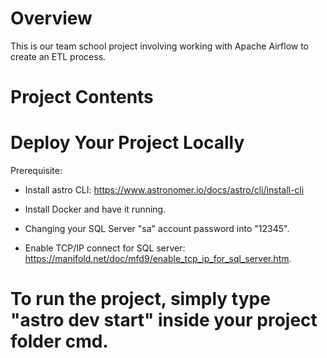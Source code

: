 Overview
========
This is our team school project involving working with Apache Airflow to create an ETL process.

Project Contents
================



Deploy Your Project Locally
===========================
Prerequisite:
- Install astro CLI: https://www.astronomer.io/docs/astro/cli/install-cli

- Install Docker and have it running.

- Changing your SQL Server "sa" account password into "12345".

- Enable TCP/IP connect for SQL server: https://manifold.net/doc/mfd9/enable_tcp_ip_for_sql_server.htm.

To run the project, simply type "astro dev start" inside your project folder cmd.
=================================

